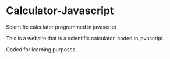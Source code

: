 # Calculator-Javascript
Scientific calculator programmed in javascript

This is a website that is a scientific calculator, coded in javascript.

Coded for learning purposes.
